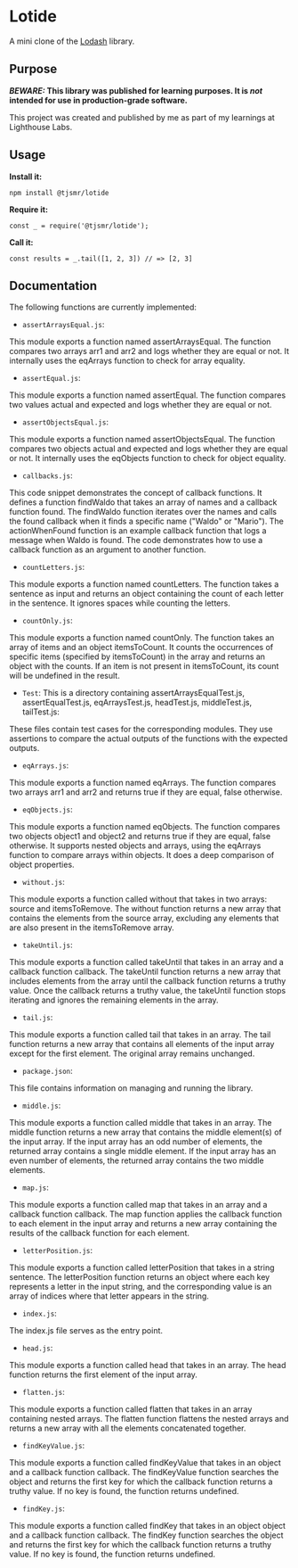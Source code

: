 # Lotide

A mini clone of the [Lodash](https://lodash.com) library.

## Purpose

**_BEWARE:_ This library was published for learning purposes. It is _not_ intended for use in production-grade software.**

This project was created and published by me as part of my learnings at Lighthouse Labs.

## Usage

**Install it:**

`npm install @tjsmr/lotide`

**Require it:**

`const _ = require('@tjsmr/lotide');`

**Call it:**

`const results = _.tail([1, 2, 3]) // => [2, 3]`

## Documentation

The following functions are currently implemented:

* `assertArraysEqual.js`:

This module exports a function named assertArraysEqual.
The function compares two arrays arr1 and arr2 and logs whether they are equal or not.
It internally uses the eqArrays function to check for array equality.

* `assertEqual.js`:

This module exports a function named assertEqual.
The function compares two values actual and expected and logs whether they are equal or not.

* `assertObjectsEqual.js`:

This module exports a function named assertObjectsEqual.
The function compares two objects actual and expected and logs whether they are equal or not.
It internally uses the eqObjects function to check for object equality.

* `callbacks.js`:

This code snippet demonstrates the concept of callback functions.
It defines a function findWaldo that takes an array of names and a callback function found.
The findWaldo function iterates over the names and calls the found callback when it finds a specific name ("Waldo" or "Mario").
The actionWhenFound function is an example callback function that logs a message when Waldo is found.
The code demonstrates how to use a callback function as an argument to another function.

* `countLetters.js`:

This module exports a function named countLetters.
The function takes a sentence as input and returns an object containing the count of each letter in the sentence.
It ignores spaces while counting the letters.

* `countOnly.js`:

This module exports a function named countOnly.
The function takes an array of items and an object itemsToCount.
It counts the occurrences of specific items (specified by itemsToCount) in the array and returns an object with the counts.
If an item is not present in itemsToCount, its count will be undefined in the result.

* `Test`:
This is a directory containing assertArraysEqualTest.js, assertEqualTest.js, eqArraysTest.js, headTest.js, middleTest.js, tailTest.js:

These files contain test cases for the corresponding modules.
They use assertions to compare the actual outputs of the functions with the expected outputs.

* `eqArrays.js`:

This module exports a function named eqArrays.
The function compares two arrays arr1 and arr2 and returns true if they are equal, false otherwise.

* `eqObjects.js`:

This module exports a function named eqObjects.
The function compares two objects object1 and object2 and returns true if they are equal, false otherwise.
It supports nested objects and arrays, using the eqArrays function to compare arrays within objects.
It does a deep comparison of object properties.

* `without.js`:

This module exports a function called without that takes in two arrays: source and itemsToRemove. The without function returns a new array that contains the elements from the source array, excluding any elements that are also present in the itemsToRemove array.

* `takeUntil.js`:

This module exports a function called takeUntil that takes in an array and a callback function callback. The takeUntil function returns a new array that includes elements from the array until the callback function returns a truthy value. Once the callback returns a truthy value, the takeUntil function stops iterating and ignores the remaining elements in the array.

* `tail.js`:

This module exports a function called tail that takes in an array. The tail function returns a new array that contains all elements of the input array except for the first element. The original array remains unchanged.

* `package.json`:

This file contains information on managing and running the library.

* `middle.js`:

This module exports a function called middle that takes in an array. The middle function returns a new array that contains the middle element(s) of the input array. If the input array has an odd number of elements, the returned array contains a single middle element. If the input array has an even number of elements, the returned array contains the two middle elements.

* `map.js`:

This module exports a function called map that takes in an array and a callback function callback. The map function applies the callback function to each element in the input array and returns a new array containing the results of the callback function for each element.

* `letterPosition.js`:

This module exports a function called letterPosition that takes in a string sentence. The letterPosition function returns an object where each key represents a letter in the input string, and the corresponding value is an array of indices where that letter appears in the string.

* `index.js`:

The index.js file serves as the entry point.

* `head.js`:

This module exports a function called head that takes in an array. The head function returns the first element of the input array.

* `flatten.js`:

This module exports a function called flatten that takes in an array containing nested arrays. The flatten function flattens the nested arrays and returns a new array with all the elements concatenated together.

* `findKeyValue.js`:

This module exports a function called findKeyValue that takes in an object and a callback function callback. The findKeyValue function searches the object and returns the first key for which the callback function returns a truthy value. If no key is found, the function returns undefined.

* `findKey.js`:

This module exports a function called findKey that takes in an object object and a callback function callback. The findKey function searches the object and returns the first key for which the callback function returns a truthy value. If no key is found, the function returns undefined.

